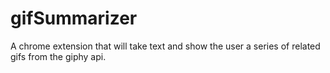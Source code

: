 # gifSummarizer
A chrome extension that will take text and show the user a series of related gifs from the giphy api.

